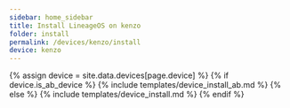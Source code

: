 ```yaml
---
sidebar: home_sidebar
title: Install LineageOS on kenzo
folder: install
permalink: /devices/kenzo/install
device: kenzo
---
```

{% assign device = site.data.devices[page.device] %}
{% if device.is_ab_device %}
{% include templates/device_install_ab.md %}
{% else %}
{% include templates/device_install.md %}
{% endif %}
